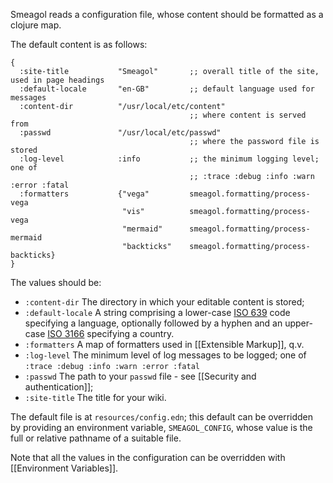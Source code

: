 Smeagol reads a configuration file, whose content should be formatted as a clojure map.

The default content is as follows:

```
{
  :site-title           "Smeagol"       ;; overall title of the site, used in page headings
  :default-locale       "en-GB"         ;; default language used for messages
  :content-dir          "/usr/local/etc/content"
                                        ;; where content is served from
  :passwd               "/usr/local/etc/passwd"
                                        ;; where the password file is stored
  :log-level            :info           ;; the minimum logging level; one of
                                        ;; :trace :debug :info :warn :error :fatal
  :formatters           {"vega"         smeagol.formatting/process-vega
                         "vis"          smeagol.formatting/process-vega
                         "mermaid"      smeagol.formatting/process-mermaid
                         "backticks"    smeagol.formatting/process-backticks}
}
```

The values should be:

* `:content-dir` The directory in which your editable content is stored;
* `:default-locale` A string comprising a lower-case [ISO 639](https://en.wikipedia.org/wiki/ISO_639) code specifying a language, optionally followed by a hyphen and an upper-case [ISO 3166](https://en.wikipedia.org/wiki/ISO_3166) specifying a country.
* `:formatters` A map of formatters used in [[Extensible Markup]], q.v.
* `:log-level` The minimum level of log messages to be logged; one of `:trace :debug :info :warn :error :fatal`
* `:passwd` The path to your `passwd` file - see [[Security and authentication]];
* `:site-title` The title for your wiki.

The default file is at `resources/config.edn`; this default can be overridden by providing an environment variable, `SMEAGOL_CONFIG`, whose value is the full or relative pathname of a suitable file.

Note that all the values in the configuration can be overridden with [[Environment Variables]].
